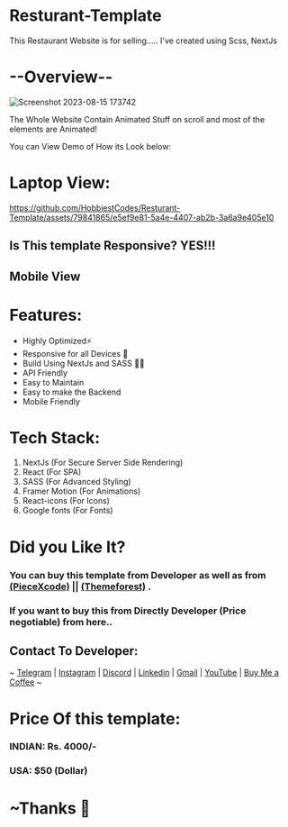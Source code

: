 # Resturant-Template
This Restaurant Website is for selling..... I've created using Scss, NextJs
# --Overview--
![Screenshot 2023-08-15 173742](https://github.com/HobbiestCodes/Resturant-Template/assets/79841865/249f4a06-36b9-40f9-8908-2c77862dabfa)

<p>The Whole Website Contain Animated Stuff on scroll and most of the elements are Animated!</p>

You can View Demo of How its Look below: 
# Laptop View: 

https://github.com/HobbiestCodes/Resturant-Template/assets/79841865/e5ef9e81-5a4e-4407-ab2b-3a6a9e405e10

## Is This template Responsive? YES!!!  
## Mobile View


# Features: 
<ul>
  <li> Highly Optimized⚡</li>
  <li> Responsive for all Devices 📱</li>
  <li> Build Using NextJs and SASS 🧑‍💻</li>
  <li> API Friendly</li>
  <li> Easy to Maintain</li>
  <li> Easy to make the Backend </li>
  <li> Mobile Friendly </li>
</ul>

# Tech Stack:
<ol>
  <li>NextJs (For Secure Server Side Rendering)</li>
  <li>React (For SPA)</li>
  <li>SASS (For Advanced Styling)</li>
  <li>Framer Motion (For Animations)</li>
  <li>React-icons (For Icons)</li>
  <li>Google fonts (For Fonts)</li>
</ol>

# Did you Like It?

### You can buy this template from Developer as well as from [(PieceXcode)]() || [(Themeforest)]() .
### If you want to buy this from Directly Developer (Price negotiable) from here..

## Contact To Developer:
~ [Telegram]() | [Instagram]() | [Discord]() | [Linkedin]() | [Gmail]() | [YouTube]() | [Buy Me a Coffee]() ~

# Price Of this template: <br />
### INDIAN: Rs. 4000/- <br />
### USA: $50 (Dollar)

# ~Thanks 💖

